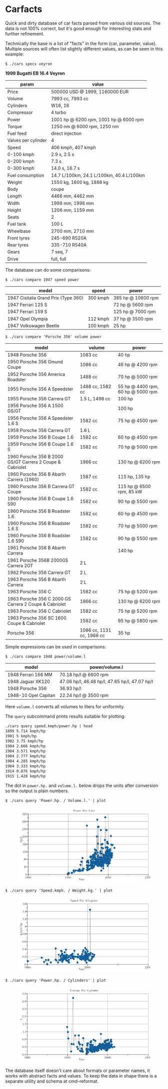 # Carfacts

Quick and dirty database of car facts parsed from various old sources.
The data is not 100% correct, but it's good enough for interesting stats and further refinement.

Technically the base is a list of "facts" in the form (car, parameter, value).
Multiple sources will often list slightly different values, as can be seen in this example:

```
$ ./cars specs veyron
```

**1999 Bugatti EB 16.4 Veyron**

| param               | value                                    |
| ------------------- | ---------------------------------------- |
| Price               | 500000 USD @ 1999, 1160000 EUR           |
| Volume              | 7993 cc, 7993 cc                         |
| Cylinders           | W16, 16                                  |
| Compressor          | 4 turbo                                  |
| Power               | 1001 hp @ 6200 rpm, 1001 hp @ 6000 rpm   |
| Torque              | 1250 nm @ 6000 rpm, 1250 nm              |
| Fuel feed           | direct injection                         |
| Valves per cylinder | 4                                        |
| Speed               | 406 kmph, 407 kmph                       |
| 0-100 kmph          | 2.9 s, 2.5 s                             |
| 0-200 kmph          | 7.3 s                                    |
| 0-300 kmph          | 14.0 s, 16.7 s                           |
| Fuel consumption    | 14.7 L/100km, 24.1 L/100km, 40.4 L/100km |
| Weight              | 1550 kg, 1600 kg, 1888 kg                |
| Body                | coupe                                    |
| Length              | 4466 mm, 4462 mm                         |
| Width               | 1998 mm, 1998 mm                         |
| Height              | 1206 mm, 1159 mm                         |
| Seats               | 2                                        |
| Fuel tank           | 100 L                                    |
| Wheelbase           | 2700 mm, 2710 mm                         |
| Front tyres         | 245-690 R520A                            |
| Rear tyres          | 335-710 R540A                            |
| Gears               | 7 seq, 7                                 |
| Drive               | full, full                               |

The database can do some comparisons:

```
$ ./cars compare 1947 speed power
```

| model                                | speed    | power              |
| ------------------------------------ | -------- | ------------------ |
| 1947 Cisitalia Grand Prix (Type 360) | 300 kmph | 385 hp @ 10600 rpm |
| 1947 Ferrari 125 S                   |          | 72 hp @ 5600 rpm   |
| 1947 Ferrari 159 S                   |          | 125 hp @ 7000 rpm  |
| 1947 Opel Olympia                    | 112 kmph | 37 hp @ 3500 rpm   |
| 1947 Volkswagen Beetle               | 100 kmph | 25 hp              |

```
$ ./cars compare 'Porsche 356' volume power
```

| model                                                     | volume                    | power                              |
| --------------------------------------------------------- | ------------------------- | ---------------------------------- |
| 1948 Porsche 356                                          | 1083 cc                   | 40 hp                              |
| 1950 Porsche 356 Gmund Coupe                              | 1086 cc                   | 46 hp @ 4200 rpm                   |
| 1952 Porsche 356 America Roadster                         | 1488 cc                   | 70 hp @ 5000 rpm                   |
| 1955 Porsche 356 A Speedster                              | 1488 cc, 1582 cc          | 55 hp @ 4400 rpm, 60 hp @ 5000 rpm |
| 1955 Porsche 356 Carrera GT                               | 1.5 L, 1498 cc            | 100 hp                             |
| 1956 Porsche 356 A 1500 GS/GT                             |                           | 100 hp                             |
| 1956 Porsche 356 A Speedster 1.6 S                        | 1582 cc                   | 75 hp @ 4500 rpm                   |
| 1958 Porsche 356 Carrera GT                               | 1.6 L                     |                                    |
| 1959 Porsche 356 B Coupe 1.6                              | 1582 cc                   | 60 hp @ 4500 rpm                   |
| 1959 Porsche 356 B Coupe 1.6 S                            | 1582 cc                   | 70 hp @ 5000 rpm                   |
| 1960 Porsche 356 B 2000 GS/GT Carrera 2 Coupe & Cabriolet | 1966 cc                   | 130 hp @ 6200 rpm                  |
| 1960 Porsche 356 B Abarth Carrera (1960)                  | 1587 cc                   | 115 hp, 135 hp                     |
| 1960 Porsche 356 B Carrera GT Coupe                       | 1582 cc                   | 115 hp @ 6500 rpm, 85 kW           |
| 1960 Porsche 356 B Coupe 1.6 S90                          | 1582 cc                   | 90 hp @ 5500 rpm                   |
| 1960 Porsche 356 B Roadster 1.6                           | 1582 cc                   | 60 hp @ 4500 rpm                   |
| 1960 Porsche 356 B Roadster 1.6 S                         | 1582 cc                   | 70 hp @ 5000 rpm                   |
| 1960 Porsche 356 B Roadster 1.6 S90                       | 1582 cc                   | 90 hp @ 5500 rpm                   |
| 1961 Porsche 356 B Abarth Carrera                         |                           | 140 hp                             |
| 1961 Porsche 356B 2000GS Carrera 2GT                      | 2 L                       |                                    |
| 1962 Porsche 356 Carrera GT                               | 2 L                       |                                    |
| 1963 Porsche 356 B Abarth Carrera                         | 2 L                       |                                    |
| 1963 Porsche 356 C                                        | 1582 cc                   | 75 hp @ 5200 rpm                   |
| 1963 Porsche 356 C 2000 GS Carrera 2 Coupe & Cabriolet    | 1966 cc                   | 130 hp @ 6200 rpm                  |
| 1963 Porsche 356 C Cabriolet                              | 1582 cc                   | 75 hp @ 5200 rpm                   |
| 1963 Porsche 356 SC 1600 Coupe & Cabriolet                | 1582 cc                   | 95 hp @ 5800 rpm                   |
| Porsche 356                                               | 1086 cc, 1131 cc, 1966 cc | 35 hp                              |

Simple expressions can be used in comparisons:

```
$ ./cars compare 1948 power/volume.l
```

| model                | power/volume.l                                 |
| -------------------- | ---------------------------------------------- |
| 1948 Ferrari 166 MM  | 70.18 hp/l @ 6600 rpm                          |
| 1948 Jaguar XK120    | 47.06 hp/l, 46.48 hp/l, 47.65 hp/l, 47.07 hp/l |
| 1948 Porsche 356     | 36.93 hp/l                                     |
| 1948-10 Opel Capitan | 22.24 hp/l @ 3500 rpm                          |

Here `volume.l` converts all volumes to liters for uniformity.

The `query` subcommand prints results suitable for plotting:

```
./cars query speed.kmph/power.hp | head
1899 5.714 kmph/hp
1901 5 kmph/hp
1902 3.75 kmph/hp
1904 2.666 kmph/hp
1904 3.571 kmph/hp
1904 2.777 kmph/hp
1904 4.285 kmph/hp
1904 3.333 kmph/hp
1914 0.876 kmph/hp
1915 1.428 kmph/hp
```

The dot in `power.hp.` and `volume.l.` below drops the units after conversion so the output is plain numbers.

```
$ ./cars query 'Power.hp. / Volume.l.' | plot
```

<figure>
    <img src="img/power-per-liter.png">
</figure>

```
$ ./cars query 'Speed.kmph. / Weight.kg.' | plot
```

<figure>
    <img src="img/speed-per-kilogram.png">
</figure>

```
$ ./cars query 'Power.hp. / Cylinders' | plot
```

<figure>
    <img src="img/volume-per-cylinder.png">
</figure>

The database itself doesn't care about formats or parameter names, it works with abstract facts and values.
To keep the data in shape there is a separate utility and schema at cmd-reformat.
